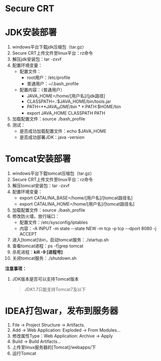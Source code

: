 # Secure CRT

# JDK安装部署

1. windows平台下载jdk压缩包（tar.gz）
2. Secure CRT上传文件至linux平台：rz命令
3. 解压jdk安装包：tar -zxvf
4. 配置环境变量：
   - 配置文件：
     - root用户：/etc/profile
     - 普通用户：~/.bash_profile
   - 配置内容：（普通用户）
     - JAVA_HOME=/home/[用户名]/[jdk路径]
     - CLASSPATH=.:$JAVA_HOME/bin/tools.jar
     - PATH=**$JAVA_HOME/bin**:$PATH:$HOME/bin
     - export JAVA_HOME CLASSPATH PATH
5. 加载配置文件：source ./bash_profile
6. 测试：
   - 是否成功加载配置文件：echo $JAVA_HOME
   - 是否成功部署JDK：java -version

# Tomcat安装部署

1. windows平台下载tomcat压缩包（tar.gz）
2. Secure CRT上传文件至linux平台：rz命令
3. 解压tomcat安装包：tar -zxvf
4. 配置环境变量：
   - export CATALINA_BASE=/home/[用户名]/[tomcat路径名]
   - export CATALINA_HOME=/home/[用户名]/[tomcat路径名]
5. 加载配置文件：source ./bash_profile
6. 修改防火墙，放行端口：
   - 配置文件：/etc/sysconfig/iptables
   - 内容：-A INPUT -m state --state NEW -m tcp -p tcp --dport 8080 -j ACCEPT
7. 进入[tomcat]\bin，启动tomcat服务：./startup.sh
8. 查看tomcat进程：ps -f|grep tomcat
9. 杀死进程：**kill -9 [进程号]**
10. 关闭tomcat服务：./shutdown.sh

**注意事项：**

1. JDK版本是否可以支持Tomcat版本

   > JDK1.7只能支持Tomcat7及以下

# IDEA打包war，发布到服务器

1. File -> Project Structure -> Artifacts.
2. Add -> Web Application: Exploded -> From Modules…
3. 修改属性Type：Web Application: Archive -> Apply
4. Build -> Build Artifacts…
5. 上传至linux服务器的[Tomcat]/webapps/下
6. 运行Tomcat